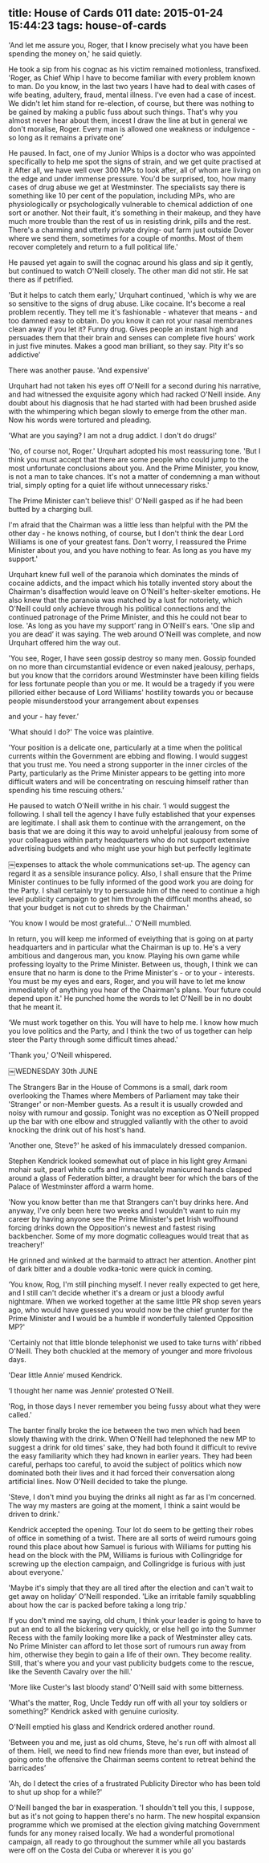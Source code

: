 title: House of Cards 011
date: 2015-01-24 15:44:23
tags: house-of-cards
---

'And let me assure you, Roger, that I know precisely what you have been spending the money on,' he said quietly.

He took a sip from his cognac as his victim remained motionless, transfixed. 'Roger, as Chief Whip I have to become familiar with every problem known to man. Do you know, in the last two years I have had to deal with cases of wife beating, adultery, fraud, mental illness. I've even had a case of incest. We didn't let him stand for re-election, of course, but there was nothing to be gained by making a public fuss about such things. That's why you almost never hear about them, incest I draw the line at but in general we don't moralise, Roger. Every man is allowed one weakness or indulgence - so long as it remains a private one’

He paused. In fact, one of my Junior Whips is a doctor who was appointed specifically to help me spot the signs of strain, and we get quite practised at it After all, we have well over 300 MPs to look after, all of whom are living on the edge and under immense pressure. You'd be surprised, too, how many cases of drug abuse we get at Westminster. The specialists say there is something like 10 per cent of the population, including MPs, who are physiologically or psychologically vulnerable to chemical addiction of one sort or another. Not their fault, it's something in their makeup, and they have much more trouble than the rest of us in resisting drink, pills and the rest. There's a charming and utterly private drying- out farm just outside Dover where we send them, sometimes for a couple of months. Most of them recover completely and return to a full political life.'

He paused yet again to swill the cognac around his glass and sip it gently, but continued to watch O'Neill closely. The other man did not stir. He sat there as if petrified.

'But it helps to catch them early,' Urquhart continued, 'which is why we are so sensitive to the signs of drug abuse. Like cocaine. It's become a real problem recently. They tell me it's fashionable - whatever that means - and too damned easy to obtain. Do you know it can rot your nasal membranes clean away if you let it? Funny drug. Gives people an instant high and persuades them that their brain and senses can complete five hours' work in just five minutes. Makes a good man brilliant, so they say. Pity it's so addictive’

There was another pause. 'And expensive’

Urquhart had not taken his eyes off O'Neill for a second during his narrative, and had witnessed the exquisite agony which had racked O'Neill inside. Any doubt about his diagnosis that he had started with had been brushed aside with the whimpering which began slowly to emerge from the other man. Now his words were tortured and pleading.

'What are you saying? I am not a drug addict. I don't do drugs!'

'No, of course not, Roger.' Urquhart adopted his most reassuring tone. 'But I think you must accept that there are some people who could jump to the most unfortunate conclusions about you. And the Prime Minister, you know, is not a man to take chances. It's not a matter of condemning a man without trial, simply opting for a quiet life without unnecessary risks.'

The Prime Minister can't believe this!' O'Neill gasped as if he had been butted by a charging bull.

I'm afraid that the Chairman was a little less than helpful with the PM the other day - he knows nothing, of course, but I don't think the dear Lord Williams is one of your greatest fans. Don't worry, I reassured the Prime Minister about you, and you have nothing to fear. As long as you have my support.'

Urquhart knew full well of the paranoia which dominates the minds of cocaine addicts, and the impact which his totally invented story about the Chairman's disaffection would leave on O'Neill's helter-skelter emotions. He also knew that the paranoia was matched by a lust for notoriety, which O'Neill could only achieve through his political connections and the continued patronage of the Prime Minister, and this he could not bear to lose. 'As long as you have my support’ rang in O'Neill's ears. 'One slip and you are dead’ it was saying. The web around O'Neill was complete, and now Urquhart offered him the way out.

'You see, Roger, I have seen gossip destroy so many men. Gossip founded on no more than circumstantial evidence or even naked jealousy, perhaps, but you know that the corridors around Westminster have been killing fields for less fortunate people than you or me. It would be a tragedy if you were pilloried either because of Lord Williams' hostility towards you or because people misunderstood your arrangement about expenses

and your - hay fever.’

'What should I do?' The voice was plaintive.

'Your position is a delicate one, particularly at a time when the political currents within the Government are ebbing and flowing. I would suggest that you trust me. You need a strong supporter in the inner circles of the Party, particularly as the Prime Minister appears to be getting into more difficult waters and will be concentrating on rescuing himself rather than spending his time rescuing others.'

He paused to watch O'Neill writhe in his chair. ‘I would suggest the following. I shall tell the agency I have fully established that your expenses are legitimate. I shall ask them to continue with the arrangement, on the basis that we are doing it this way to avoid unhelpful jealousy from some of your colleagues within party headquarters who do not support extensive advertising budgets and who might use your high but perfectly legitimate

￼expenses to attack the whole communications set-up. The agency can regard it as a sensible insurance policy. Also, I shall ensure that the Prime Minister continues to be fully informed of the good work you are doing for the Party. I shall certainly try to persuade him of the need to continue a high level publicity campaign to get him through the difficult months ahead, so that your budget is not cut to shreds by the Chairman.'

'You know I would be most grateful...' O'Neill mumbled.

In return, you will keep me informed of eveiything that is going on at party headquarters and in particular what the Chairman is up to. He's a very ambitious and dangerous man, you know. Playing his own game while professing loyalty to the Prime Minister. Between us, though, I think we can ensure that no harm is done to the Prime Minister's - or to your - interests. You must be my eyes and ears, Roger, and you will have to let me know immediately of anything you hear of the Chairman's plans. Your future could depend upon it.' He punched home the words to let O'Neill be in no doubt that he meant it.

‘We must work together on this. You will have to help me. I know how much you love politics and the Party, and I think the two of us together can help steer the Party through some difficult times ahead.'

'Thank you,' O'Neill whispered.

￼WEDNESDAY 30th JUNE

The Strangers Bar in the House of Commons is a small, dark room overlooking the Thames where Members of Parliament may take their 'Stranger' or non-Member guests. As a result it is usually crowded and noisy with rumour and gossip. Tonight was no exception as O'Neill propped up the bar with one elbow and struggled valiantly with the other to avoid knocking the drink out of his host's hand.

'Another one, Steve?' he asked of his immaculately dressed companion.

Stephen Kendrick looked somewhat out of place in his light grey Armani mohair suit, pearl white cuffs and immaculately manicured hands clasped around a glass of Federation bitter, a draught beer for which the bars of the Palace of Westminster afford a warm home.

'Now you know better than me that Strangers can't buy drinks here. And anyway, I've only been here two weeks and I wouldn't want to ruin my career by having anyone see the Prime Minister's pet Irish wolfhound forcing drinks down the Opposition's newest and fastest rising backbencher. Some of my more dogmatic colleagues would treat that as treachery!'

He grinned and winked at the barmaid to attract her attention. Another pint of dark bitter and a double vodka-tonic were quick in coming.

‘You know, Rog, I'm still pinching myself. I never really expected to get here, and I still can't decide whether it's a dream or just a bloody awful nightmare. When we worked together at the same little PR shop seven years ago, who would have guessed you would now be the chief grunter for the Prime Minister and I would be a humble if wonderfully talented Opposition MP?'

'Certainly not that little blonde telephonist we used to take turns with’ ribbed O'Neill. They both chuckled at the memory of younger and more frivolous days.

'Dear little Annie’ mused Kendrick.

‘I thought her name was Jennie’ protested O'Neill.

'Rog, in those days I never remember you being fussy about what they were called.'

The banter finally broke the ice between the two men which had been slowly thawing with the drink. When O'Neill had telephoned the new MP to suggest a drink for old times' sake, they had both found it difficult to revive the easy familiarity which they had known in earlier years. They had been careful, perhaps too careful, to avoid the subject of politics which now dominated both their lives and it had forced their conversation along artificial lines. Now O'Neill decided to take the plunge.

'Steve, I don't mind you buying the drinks all night as far as I'm concerned. The way my masters are going at the moment, I think a saint would be driven to drink.'

Kendrick accepted the opening. Tour lot do seem to be getting their robes of office in something of a twist. There are all sorts of weird rumours going round this place about how Samuel is furious with Williams for putting his head on the block with the PM, Williams is furious with Collingridge for screwing up the election campaign, and Collingridge is furious with just about everyone.'

'Maybe it's simply that they are all tired after the election and can't wait to get away on holiday’ O'Neill responded. 'Like an irritable family squabbling about how the car is packed before taking a long trip.'

If you don't mind me saying, old chum, I think your leader is going to have to put an end to all the bickering very quickly, or else hell go into the Summer Recess with the family looking more like a pack of Westminster alley cats. No Prime Minister can afford to let those sort of rumours run away from him, otherwise they begin to gain a life of their own. They become reality. Still, that's where you and your vast publicity budgets come to the rescue, like the Seventh Cavalry over the hill.'

'More like Custer's last bloody stand’ O'Neill said with some bitterness.

'What's the matter, Rog, Uncle Teddy run off with all your toy soldiers or something?' Kendrick asked with genuine curiosity.

O'Neill emptied his glass and Kendrick ordered another round.

'Between you and me, just as old chums, Steve, he's run off with almost all of them. Hell, we need to find new friends more than ever, but instead of going onto the offensive the Chairman seems content to retreat behind the barricades’

'Ah, do I detect the cries of a frustrated Publicity Director who has been told to shut up shop for a while?'

O'Neill banged the bar in exasperation. 'I shouldn't tell you this, I suppose, but as it's not going to happen there's no harm. The new hospital expansion programme which we promised at the election giving matching Government funds for any money raised locally. We had a wonderful promotional campaign, all ready to go throughout the summer while all you bastards were off on the Costa del Cuba or wherever it is you go’

